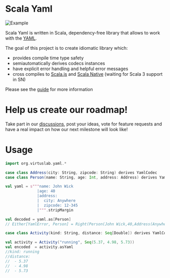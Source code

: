 # Scala Yaml

![Example](Scala_YAML_red.svg)

Scala Yaml is written in Scala, dependency-free library that allows to work with the [YAML](https://yaml.org/spec/1.2.2/).  

The goal of this project is to create idiomatic library which:
* provides compile time type safety
* semiautomatically derives codecs instances
* have explicit error handling and helpful error messages
* cross compiles to [Scala.js](http://www.scala-js.org/) and [Scala Native](https://github.com/scala-native/scala-native) (waiting for Scala 3 support in SN)

Please see the [guide](https://virtuslab.github.io/scala-yaml/) for more information

# Help us create our roadmap!
Take part in our [discussions](https://github.com/VirtusLab/scala-yaml/discussions), post your ideas, vote for feature requests and have a real impact on how our next milestone will look like!

# Usage

```scala 
import org.virtuslab.yaml.*

case class Address(city: String, zipcode: String) derives YamlCodec
case class Person(name: String, age: Int, address: Address) derives YamlCodec

val yaml = s"""name: John Wick
              |age: 40
              |address:
              |  city: Anywhere
              |  zipcode: 12-345
              |""".stripMargin

val decoded = yaml.as[Person]
// Either[YamlError, Person] = Right(Person(John Wick,40,Address(Anywhere,12-345)))

case class Activity(kind: String, distance: Seq[Double]) derives YamlCodec

val activity = Activity("running", Seq(5.37, 4.98, 5.73))
val encoded  = activity.asYaml
//kind: running
//distance: 
//  - 5.37
//  - 4.98
//  - 5.73
```
